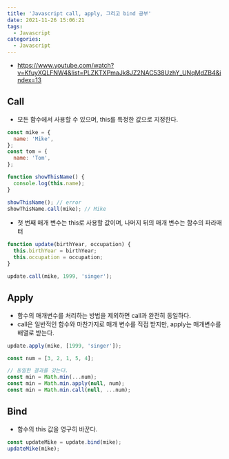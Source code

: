 ```yaml
---
title: 'Javascript call, apply, 그리고 bind 공부'
date: 2021-11-26 15:06:21
tags:
  - Javascript
categories:
  - Javascript
---
```


- https://www.youtube.com/watch?v=KfuyXQLFNW4&list=PLZKTXPmaJk8JZ2NAC538UzhY_UNqMdZB4&index=13

## Call

- 모든 함수에서 사용할 수 있으며, this를 특정한 값으로 지정한다.

```javascript
const mike = {
  name: 'Mike',
};
const tom = {
  name: 'Tom',
};

function showThisName() {
  console.log(this.name);
}

showThisName(); // error
showThisName.call(mike); // Mike
```

- 첫 번째 매개 변수는 this로 사용할 값이며, 나머지 뒤의 매개 변수는 함수의 파라매터

```javascript
function update(birthYear, occupation) {
  this.birthYear = birthYear;
  this.occupation = occupation;
}

update.call(mike, 1999, 'singer');
```

## Apply

- 함수의 매개변수를 처리하는 방법을 제외하면 call과 완전히 동일하다.
- call은 일반적인 함수와 마찬가지로 매개 변수를 직접 받지만, apply는 매개변수를 배열로 받는다.

```javascript
update.apply(mike, [1999, 'singer']);

const num = [3, 2, 1, 5, 4];

// 동일한 결과를 갖는다.
const min = Math.min(...num);
const min = Math.min.apply(null, num);
const min = Math.min.call(null, ...num);
```

## Bind

- 함수의 this 값을 영구히 바꾼다.

```javascript
const updateMike = update.bind(mike);
updateMike(mike);
```
